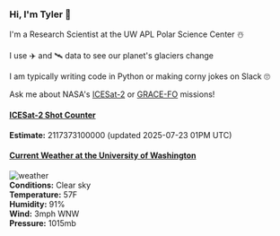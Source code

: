 ### Hi, I'm Tyler :wave:

I'm a Research Scientist at the UW APL Polar Science Center :snowman_with_snow:

I use :airplane: and :artificial_satellite: data to see our planet's glaciers change

I am typically writing code in Python or making corny jokes on Slack :roll_eyes:

Ask me about NASA's [ICESat-2](https://icesat-2.gsfc.nasa.gov/) or [GRACE-FO](https://www.nasa.gov/missions/grace-fo) missions!

#### [ICESat-2 Shot Counter](./assets/XAlIAMV.jpeg)  
**Estimate:** 2117373100000 (updated 2025-07-23 01PM UTC)  

#### [Current Weather at the University of Washington](https://www.washington.edu/cambots/camera1_l.jpg)
![weather](http://openweathermap.org/img/wn/01d@2x.png)  
**Conditions:** Clear sky  
**Temperature:** 57F  
**Humidity:** 91%  
**Wind:** 3mph WNW  
**Pressure:** 1015mb  
